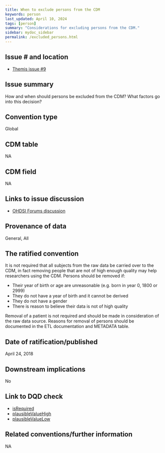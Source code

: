 ```yaml
---
title: When to exclude persons from the CDM
keywords: person
last_updated: April 10, 2024
tags: [person]
summary: "Considerations for excluding persons from the CDM."
sidebar: mydoc_sidebar
permalink: /excluded_persons.html
---
```


## Issue # and location
- [Themis issue #9]([#9](https://github.com/OHDSI/Themis/issues/9))

## Issue summary
How and when should persons be excluded from the CDM? What factors go into this decision?

## Convention type
Global

## CDM table
NA

## CDM field
NA

## Links to issue discussion
- [OHDSI Forums discussion](http://forums.ohdsi.org/t/eliminating-persons-themis-wg3-topic-2/3974)

## Provenance of data
General, All

## The ratified convention
It is not required that all subjects from the raw data be carried over to the CDM, in fact removing people that are not of high enough quality may help researchers using the CDM. Persons should be removed if:

  - Their year of birth or age are unreasonable (e.g. born in year 0, 1800 or 2999)
  - They do not have a year of birth and it cannot be derived
  - They do not have a gender
  - There is reason to believe their data is not of high quality
  
  Removal of a patient is not required and should be made in consideration of the raw data source. Reasons for removal of persons should be documented in the ETL documentation and METADATA table.

## Date of ratification/published
April 24, 2018 

## Downstream implications
No

## Link to DQD check

- [isRequired](https://ohdsi.github.io/DataQualityDashboard/articles/checks/isRequired.html)
- [plausibleValueHigh](https://ohdsi.github.io/DataQualityDashboard/articles/checks/plausibleValueHigh.html)
- [plausibleValueLow](https://ohdsi.github.io/DataQualityDashboard/articles/checks/plausibleValueLow.html)

## Related conventions/further information
NA
